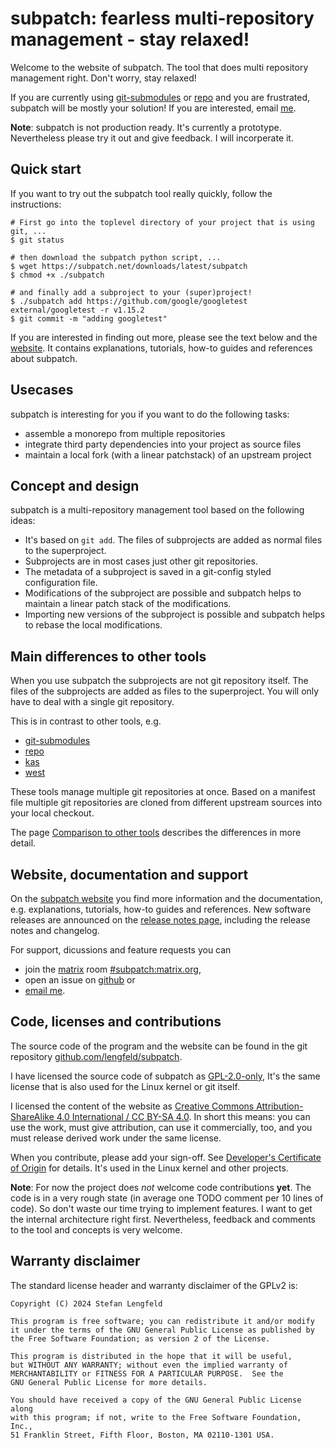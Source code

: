 # subpatch: fearless multi-repository management - stay relaxed!

Welcome to the website of subpatch. The tool that does multi repository
management right. Don't worry, stay relaxed!

If you are currently using
[git-submodules](https://git-scm.com/book/en/v2/Git-Tools-Submodules) or
[repo](https://gerrit.googlesource.com/git-repo/+/HEAD/README.md) and you are
frustrated, subpatch  will be mostly your solution! If you are interested,
email [me](mailto:stefan+subpatch@lengfeld.xyz).

**Note**: subpatch is not production ready. It's currently a prototype.
Nevertheless please try it out and give feedback. I will incorperate it.


## Quick start

If you want to try out the subpatch tool really quickly, follow the
instructions:

    # First go into the toplevel directory of your project that is using git, ...
    $ git status

    # then download the subpatch python script, ...
    $ wget https://subpatch.net/downloads/latest/subpatch
    $ chmod +x ./subpatch

    # and finally add a subproject to your (super)project!
    $ ./subpatch add https://github.com/google/googletest external/googletest -r v1.15.2
    $ git commit -m "adding googletest"

If you are interested in finding out more, please see the text below and the
[website](https://subpatch.net).
It contains explanations, tutorials, how-to guides and references about
subpatch.


## Usecases

subpatch is interesting for you if you want to do the following tasks:

* assemble a monorepo from multiple repositories
* integrate third party dependencies into your project as source files
* maintain a local fork (with a linear patchstack) of an upstream project


## Concept and design

subpatch is a multi-repository management tool based on the following ideas:

* It's based on `git add`. The files of subprojects are added as normal files
  to the superproject.
* Subprojects are in most cases just other git repositories.
* The metadata of a subproject is saved in a git-config styled configuration file.
* Modifications of the subproject are possible and subpatch helps to maintain
  a linear patch stack of the modifications.
* Importing new versions of the subproject is possible and subpatch helps to
  rebase the local modifications.


## Main differences to other tools

When you use subpatch the subprojects are not git repository itself. The files
of the subprojects are added as files to the superproject. You will only have
to deal with a single git repository.

This is in contrast to other tools, e.g.

* [git-submodules](https://git-scm.com/book/en/v2/Git-Tools-Submodules)
* [repo](https://gerrit.googlesource.com/git-repo/+/HEAD/README.md)
* [kas](https://kas.readthedocs.io/en/latest/)
* [west](https://docs.zephyrproject.org/latest/develop/west/index.html)

These tools manage multiple git repositories at once. Based on a manifest file
multiple git repositories are cloned from different upstream sources into your
local checkout.

The page [Comparison to other tools](https://subpatch.net/exp/comparison/)
describes the differences in more detail.


## Website, documentation and support

On the [subpatch website](https://subpatch.net)
you find more information and the documentation, e.g. explanations, tutorials,
how-to guides and references. New software releases are announced on the
[release notes page](https://subpatch.net/ref/releases/),
including the release notes and changelog.

For support, dicussions and feature requests you can

* join the [matrix](https://matrix.org/) room
  [#subpatch:matrix.org](https://matrix.to/#/#subpatch:matrix.org),
* open an issue on [github](https://github.com/lengfeld/subpatch/issues) or
* [email me](mailto:stefan+subpatch@lengfeld.xyz).


## Code, licenses and contributions

The source code of the program and the website can be found in the
git repository [github.com/lengfeld/subpatch](https://github.com/lengfeld/subpatch).

I have licensed the source code of subpatch as
[GPL-2.0-only](https://spdx.org/licenses/GPL-2.0-only.html),
It's the same license that is also used for the Linux kernel or git itself.

I licensed the content of the website as
[Creative Commons Attribution-ShareAlike 4.0 International / CC BY-SA 4.0](https://creativecommons.org/licenses/by-sa/4.0/?ref=chooser-v1).
In short this means: you can use the work, must give attribution, can use it
commercially, too, and you must release derived work under the same license.

When you contribute, please add your sign-off. See [Developer's Certificate of
Origin](https://developercertificate.org/) for details. It's used in the Linux
kernel and other projects.

**Note**: For now the project does *not* welcome code contributions __yet__.
The code is in a very rough state (in average one TODO comment per 10 lines of
code). So don't waste our time trying to implement features. I want to get the
internal architecture right first. Nevertheless, feedback and comments to the
tool and concepts is very welcome.


## Warranty disclaimer

The standard license header and warranty disclaimer of the GPLv2 is:

    Copyright (C) 2024 Stefan Lengfeld

    This program is free software; you can redistribute it and/or modify
    it under the terms of the GNU General Public License as published by
    the Free Software Foundation; as version 2 of the License.

    This program is distributed in the hope that it will be useful,
    but WITHOUT ANY WARRANTY; without even the implied warranty of
    MERCHANTABILITY or FITNESS FOR A PARTICULAR PURPOSE.  See the
    GNU General Public License for more details.

    You should have received a copy of the GNU General Public License along
    with this program; if not, write to the Free Software Foundation, Inc.,
    51 Franklin Street, Fifth Floor, Boston, MA 02110-1301 USA.
